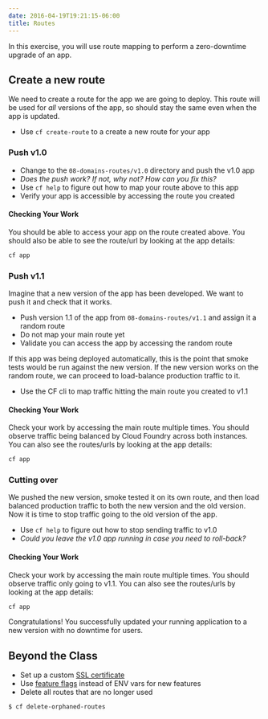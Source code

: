 ```yaml
---
date: 2016-04-19T19:21:15-06:00
title: Routes
---
```


In this exercise, you will use route mapping to perform a zero-downtime upgrade of an app.


## Create a new route

We need to create a route for the app we are going to deploy. This route will be used for _all_ versions of the app, so should stay the same even when the app is updated.

* Use `cf create-route` to a create a new route for your app

### Push v1.0

* Change to the `08-domains-routes/v1.0` directory and push the v1.0 app
* _Does the push work? If not, why not? How can you fix this?_
* Use `cf help` to figure out how to map your route above to this app
* Verify your app is accessible by accessing the route you created

#### Checking Your Work

You should be able to access your app on the route created above. You should also be able to see the route/url by looking at the app details:

```sh
cf app
```

### Push v1.1

Imagine that a new version of the app has been developed. We want to push it and check that it works.

* Push version 1.1 of the app from `08-domains-routes/v1.1` and assign it a random route
* Do not map your main route yet
* Validate you can access the app by accessing the random route

If this app was being deployed automatically, this is the point that smoke tests would be run against the new version. If the new version works on the random route, we can proceed to load-balance production traffic to it.

* Use the CF cli to map traffic hitting the main route you created to v1.1

#### Checking Your Work

Check your work by accessing the main route multiple times. You should observe traffic being balanced by Cloud Foundry across both instances. You can also see the routes/urls by looking at the app details:

```sh
cf app
```

### Cutting over

We pushed the new version, smoke tested it on its own route, and then load balanced production traffic to both the new version and the old version. Now it is time to stop traffic going to the old version of the app.

* Use `cf help` to figure out how to stop sending traffic to v1.0
* _Could you leave the v1.0 app running in case you need to roll-back?_

#### Checking Your Work

Check your work by accessing the main route multiple times.  You should observe traffic only going to v1.1.  You can also see the routes/urls by looking at the app details:

```sh
cf app
```

Congratulations! You successfully updated your running application to a new version with no downtime for users.


## Beyond the Class

  * Set up a custom [SSL certificate](http://www.selfsignedcertificate.com/)
  * Use [feature flags](https://docs.cloudfoundry.org/adminguide/listing-feature-flags.html) instead of ENV vars for new features
  * Delete all routes that are no longer used

```bash
$ cf delete-orphaned-routes
```
